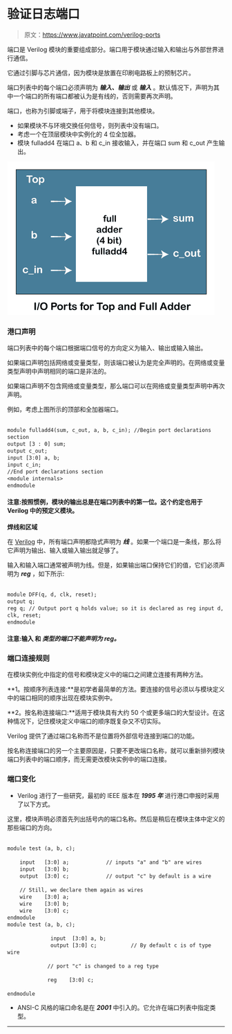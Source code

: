 # 验证日志端口

> 原文：<https://www.javatpoint.com/verilog-ports>

端口是 Verilog 模块的重要组成部分。端口用于模块通过输入和输出与外部世界进行通信。

它通过引脚与芯片通信，因为模块是放置在印刷电路板上的预制芯片。

端口列表中的每个端口必须声明为 ***输入、输出*** 或 ***输入*** 。默认情况下，声明为其中一个端口的所有端口都被认为是有线的，否则需要再次声明。

端口，也称为引脚或端子，用于将模块连接到其他模块。

*   如果模块不与环境交换任何信号，则列表中没有端口。
*   考虑一个在顶层模块中实例化的 4 位全加器。
*   模块 fulladd4 在端口 a、b 和 c_in 接收输入，并在端口 sum 和 c_out 产生输出。

![Verilog Ports](img/1aac4e23b49cea47cf6b28343a1b27f1.png)

### 港口声明

端口列表中的每个端口根据端口信号的方向定义为输入、输出或输入输出。

如果端口声明包括网络或变量类型，则该端口被认为是完全声明的。在网络或变量类型声明中声明相同的端口是非法的。

如果端口声明不包含网络或变量类型，那么端口可以在网络或变量类型声明中再次声明。

例如，考虑上图所示的顶部和全加器端口。

```

module fulladd4(sum, c_out, a, b, c_in); //Begin port declarations section 
output [3 : 0] sum; 
output c_out; 
input [3:0] a, b; 
input c_in; 
//End port declarations section 
<module internals>
endmodule 

```

#### 注意:按照惯例，模块的输出总是在端口列表中的第一位。这个约定也用于 Verilog 中的预定义模块。

**焊线和区域**

在 [Verilog](https://www.javatpoint.com/verilog) 中，所有端口声明都隐式声明为 ***线*** 。如果一个端口是一条线，那么将它声明为输出、输入或输入输出就足够了。

输入和输入端口通常被声明为线。但是，如果输出端口保持它们的值，它们必须声明为 ***reg*** ，如下所示:

```

module DFF(q, d, clk, reset); 
output q; 
reg q; // Output port q holds value; so it is declared as reg input d, clk, reset;
endmodule

```

#### 注意:输入 和 ***类型的端口不能声明为 reg。***

### 端口连接规则

在模块实例化中指定的信号和模块定义中的端口之间建立连接有两种方法。

**1。按顺序列表连接:**是初学者最简单的方法。要连接的信号必须以与模块定义中的端口相同的顺序出现在模块实例中。

**2。按名称连接端口:**适用于模块具有大约 50 个或更多端口的大型设计。在这种情况下，记住模块定义中端口的顺序既复杂又不切实际。

Verilog 提供了通过端口名称而不是位置将外部信号连接到端口的功能。

按名称连接端口的另一个主要原因是，只要不更改端口名称，就可以重新排列模块端口列表中的端口顺序，而无需更改模块实例中的端口连接。

### 端口变化

*   Verilog 进行了一些研究，最初的 IEEE 版本在 ***1995 年*** 进行港口申报时采用了以下方式。

这里，模块声明必须首先列出括号内的端口名称。然后是稍后在模块主体中定义的那些端口的方向。

```

module test (a, b, c);

	input 	[3:0] a;            // inputs "a" and "b" are wires
	input 	[3:0] b;
	output 	[3:0] c; 			// output "c" by default is a wire

	// Still, we declare them again as wires 
	wire 	[3:0] a;
	wire 	[3:0] b;
	wire 	[3:0] c;
endmodule
module test (a, b, c);

              input  [3:0] a, b;
              output [3:0] c;           // By default c is of type wire

             // port "c" is changed to a reg type

             reg    [3:0] c;

endmodule

```

*   ANSI-C 风格的端口命名是在 ***2001*** 中引入的。它允许在端口列表中指定类型。

* * *